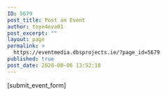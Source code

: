 ```yaml
---
ID: 5679
post_title: Post an Event
author: toye4eva01
post_excerpt: ""
layout: page
permalink: >
  https://eventmedia.dbsprojects.ie/?page_id=5679
published: true
post_date: 2020-08-06 13:52:18
---
```

[submit_event_form]